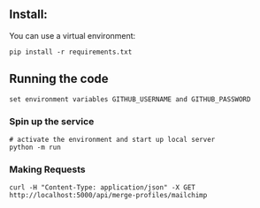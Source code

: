 ## Install:

You can use a virtual environment:
```
pip install -r requirements.txt
```

## Running the code
``` 
set environment variables GITHUB_USERNAME and GITHUB_PASSWORD 
```


### Spin up the service

```
# activate the environment and start up local server
python -m run 
```

### Making Requests

```
curl -H "Content-Type: application/json" -X GET http://localhost:5000/api/merge-profiles/mailchimp
```
